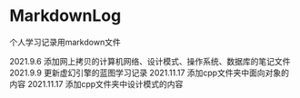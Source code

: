 # MarkdownLog

个人学习记录用markdown文件


2021.9.6 添加网上拷贝的计算机网络、设计模式、操作系统、数据库的笔记文件  
2021.9.9 更新虚幻引擎的蓝图学习记录
2021.11.17 添加cpp文件夹中面向对象的内容
2021.11.17 添加cpp文件夹中设计模式的内容
